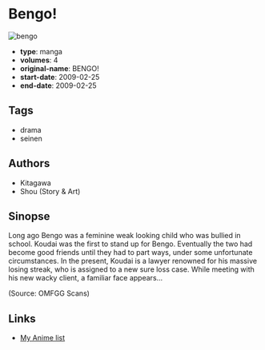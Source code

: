 # Bengo!

![bengo](https://cdn.myanimelist.net/images/manga/2/182657.jpg)

-   **type**: manga
-   **volumes**: 4
-   **original-name**: BENGO!
-   **start-date**: 2009-02-25
-   **end-date**: 2009-02-25

## Tags

-   drama
-   seinen

## Authors

-   Kitagawa
-   Shou (Story & Art)

## Sinopse

Long ago Bengo was a feminine weak looking child who was bullied in school. Koudai was the first to stand up for Bengo. Eventually the two had become good friends until they had to part ways, under some unfortunate circumstances. In the present, Koudai is a lawyer renowned for his massive losing streak, who is assigned to a new sure loss case. While meeting with his new wacky client, a familiar face appears...

(Source: OMFGG Scans)

## Links

-   [My Anime list](https://myanimelist.net/manga/16819/Bengo)
